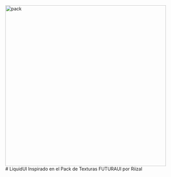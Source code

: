  <img width="500" height="500" alt="pack" src="https://github.com/user-attachments/assets/9d46d46a-c862-4e5a-9e0c-ba2379dcc807" />
# LiquidUI
Inspirado en el Pack de Texturas FUTURAUI por Riizal
